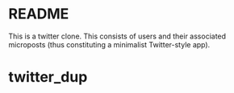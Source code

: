 
# README

This is a twitter clone. This consists of users and their associated microposts (thus constituting a minimalist Twitter-style app).


# twitter_dup

